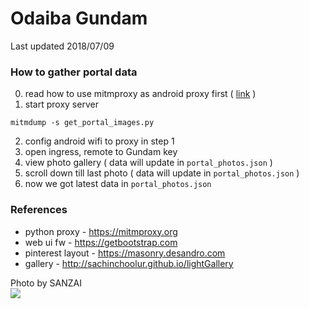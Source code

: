 # Odaiba Gundam
Last updated 2018/07/09

### How to gather portal data

0. read how to use mitmproxy as android proxy first ( <a href="https://medium.com/@diewland/how-to-sniff-android-network-65ca4bba1267">link</a> )
1. start proxy server
```
mitmdump -s get_portal_images.py
```
2. config android wifi to proxy in step 1
2. open ingress, remote to Gundam key
3. view photo gallery ( data will update in ```portal_photos.json``` )
4. scroll down till last photo ( data will update in ```portal_photos.json``` )
5. now we got latest data in ```portal_photos.json```

### References
* python proxy - https://mitmproxy.org
* web ui fw - https://getbootstrap.com
* pinterest layout - https://masonry.desandro.com
* gallery - http://sachinchoolur.github.io/lightGallery

Photo by SANZAI<br><img src='https://camo.githubusercontent.com/267b5ca22d7c70440376f5be1369ff4b8d7cd6c7/687474703a2f2f6c68342e67677068742e636f6d2f43644b55656c4e6a4c4b7070356e486e574e764c5a635545705275323045702d7a484b4d6a4174564e64706d4f686e616b69467565754c357959634c31432d4a5849712d47344c464a4c61436e55547a7046773d7331303234'>
